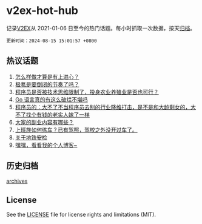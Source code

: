 # v2ex-hot-hub

 记录[V2EX](https://www.v2ex.com/)从 2021-01-06 日至今的热门话题。每小时抓取一次数据，按天[归档](archives)。

`更新时间：2024-08-15 15:01:57 +0800`

## 热议话题

1. [怎么样做才算是有上进心？](https://www.v2ex.com/t/1065085)
1. [极氪是要倒闭的节奏了吗？](https://www.v2ex.com/t/1065098)
1. [程序员是否被技术思维限制了，投身农业养殖业是否也可行？](https://www.v2ex.com/t/1064949)
1. [Go 语言真的有这么破烂不堪吗](https://www.v2ex.com/t/1064987)
1. [程序员的：大不了不当程序员去别的行业降维打击，是不是和大龄剩女的，大不了找个有钱的老实人嫁了一样](https://www.v2ex.com/t/1065107)
1. [大家的副业内容有哪些？](https://www.v2ex.com/t/1065124)
1. [上班族如何练车？已有驾照，驾校之外没开过车了。](https://www.v2ex.com/t/1065159)
1. [关于地铁安检](https://www.v2ex.com/t/1065101)
1. [嘿嘿，看看我的个人博客~](https://www.v2ex.com/t/1065171)

## 历史归档

[archives](archives)

## License

See the [LICENSE](LICENSE) file for license rights and limitations (MIT).
